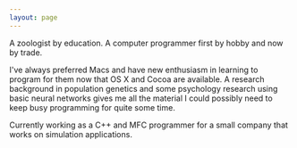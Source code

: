 ```yaml
---
layout: page
---
```


A zoologist by education.
A computer programmer first by hobby and now by trade.

I've always preferred Macs and have new enthusiasm in learning to program for them now that OS X and Cocoa are available. A research background in population genetics and some psychology research using basic neural networks gives me all the material I could possibly need to keep busy programming for quite some time.

Currently working as a C++ and MFC programmer for a small company that works on simulation applications.
